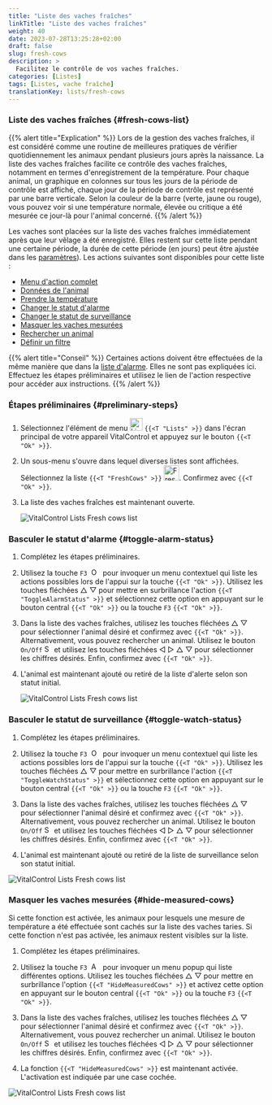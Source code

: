 ```yaml
---
title: "Liste des vaches fraîches"
linkTitle: "Liste des vaches fraîches"
weight: 40
date: 2023-07-28T13:25:28+02:00
draft: false
slug: fresh-cows
description: >
  Facilitez le contrôle de vos vaches fraîches.
categories: [Listes]
tags: [Listes, vache fraîche]
translationKey: lists/fresh-cows
---
```

### Liste des vaches fraîches {#fresh-cows-list}

{{% alert title="Explication" %}}
Lors de la gestion des vaches fraîches, il est considéré comme une routine de meilleures pratiques de vérifier quotidiennement les animaux pendant plusieurs jours après la naissance. La liste des vaches fraîches facilite ce contrôle des vaches fraîches, notamment en termes d'enregistrement de la température. Pour chaque animal, un graphique en colonnes sur tous les jours de la période de contrôle est affiché, chaque jour de la période de contrôle est représenté par une barre verticale. Selon la couleur de la barre (verte, jaune ou rouge), vous pouvez voir si une température normale, élevée ou critique a été mesurée ce jour-là pour l'animal concerné.
{{% /alert %}}

Les vaches sont placées sur la liste des vaches fraîches immédiatement après que leur vêlage a été enregistré. Elles restent sur cette liste pendant une certaine période, la durée de cette période (en jours) peut être ajustée dans les [paramètres](../../settings/data-acquisition/#control-period-of-fresh-cows)).
 Les actions suivantes sont disponibles pour cette liste :

- [Menu d'action complet](../alarm/#full-action-menu)
- [Données de l'animal](../alarm/#animal-data)
- [Prendre la température](../alarm/#take-temperature)
- [Changer le statut d'alarme](#toggle-alarm-status)
- [Changer le statut de surveillance](#toggle-watch-status)
- [Masquer les vaches mesurées](#hide-measured-cows)
- [Rechercher un animal](../alarm/#search-animal)
- [Définir un filtre](../alarm/#set-filter)

{{% alert title="Conseil" %}}
Certaines actions doivent être effectuées de la même manière que dans la [liste d'alarme](../alarm). Elles ne sont pas expliquées ici. Effectuez les étapes préliminaires et utilisez le lien de l'action respective pour accéder aux instructions.
{{% /alert %}}

### Étapes préliminaires {#preliminary-steps}

1. Sélectionnez l'élément de menu <img src="/icons/main/lists.svg" width="25" align="bottom" alt="Listes" /> `{{<T "Lists" >}}` dans l'écran principal de votre appareil VitalControl et appuyez sur le bouton `{{<T "Ok" >}}`.

2. Un sous-menu s'ouvre dans lequel diverses listes sont affichées. Sélectionnez la liste `{{<T "FreshCows" >}}` <img src="/icons/lists/freshcows.svg" width="30" align="bottom" alt="Fresh-cows" />. Confirmez avec `{{<T "Ok" >}}`.

3. La liste des vaches fraîches est maintenant ouverte.

   ![VitalControl Lists Fresh cows list](../images/firststeps4.png "Liste des vaches fraîches")

### Basculer le statut d'alarme {#toggle-alarm-status}

1. Complétez les étapes préliminaires.

2. Utilisez la touche `F3` &nbsp;<img src="/icons/footer/open-popup.svg" width="15" align="bottom" alt="Open popup" />&nbsp; pour invoquer un menu contextuel qui liste les actions possibles lors de l'appui sur la touche `{{<T "Ok" >}}`. Utilisez les touches fléchées △ ▽ pour mettre en surbrillance l'action `{{<T "ToggleAlarmStatus" >}}` et sélectionnez cette option en appuyant sur le bouton central `{{<T "Ok" >}}` ou la touche `F3` `{{<T "Ok" >}}`.

3. Dans la liste des vaches fraîches, utilisez les touches fléchées △ ▽ pour sélectionner l'animal désiré et confirmez avec `{{<T "Ok" >}}`. Alternativement, vous pouvez rechercher un animal. Utilisez le bouton `On/Off` <img src="/icons/footer/search.svg" width="15" align="bottom" alt="Search" /> et utilisez les touches fléchées ◁ ▷ △ ▽ pour sélectionner les chiffres désirés. Enfin, confirmez avec `{{<T "Ok" >}}`.

4. L'animal est maintenant ajouté ou retiré de la liste d'alerte selon son statut initial.

   ![VitalControl Lists Fresh cows list](../images/togglealarmstatus.png "Basculer le statut d'alarme")

### Basculer le statut de surveillance {#toggle-watch-status}

1. Complétez les étapes préliminaires.

2. Utilisez la touche `F3` &nbsp;<img src="/icons/footer/open-popup.svg" width="15" align="bottom" alt="Open popup" />&nbsp; pour invoquer un menu contextuel qui liste les actions possibles lors de l'appui sur la touche `{{<T "Ok" >}}`. Utilisez les touches fléchées △ ▽ pour mettre en surbrillance l'action `{{<T "ToggleWatchStatus" >}}` et sélectionnez cette option en appuyant sur le bouton central `{{<T "Ok" >}}` ou la touche `F3` `{{<T "Ok" >}}`.

3. Dans la liste des vaches fraîches, utilisez les touches fléchées △ ▽ pour sélectionner l'animal désiré et confirmez avec `{{<T "Ok" >}}`. Alternativement, vous pouvez rechercher un animal. Utilisez le bouton `On/Off` <img src="/icons/footer/search.svg" width="15" align="bottom" alt="Search" /> et utilisez les touches fléchées ◁ ▷ △ ▽ pour sélectionner les chiffres désirés. Enfin, confirmez avec `{{<T "Ok" >}}`.

4. L'animal est maintenant ajouté ou retiré de la liste de surveillance selon son statut initial.

![VitalControl Lists Fresh cows list](../images/togglewatchstatus.png "Toggle watch status")

### Masquer les vaches mesurées {#hide-measured-cows}

Si cette fonction est activée, les animaux pour lesquels une mesure de température a été effectuée sont cachés sur la liste des vaches taries. Si cette fonction n'est pas activée, les animaux restent visibles sur la liste.

1. Complétez les étapes préliminaires.

2. Utilisez la touche `F3` &nbsp;<img src="/icons/footer/open-popup.svg" width="15" align="bottom" alt="Actions" />&nbsp; pour invoquer un menu popup qui liste différentes options. Utilisez les touches fléchées △ ▽ pour mettre en surbrillance l'option `{{<T "HideMeasuredCows" >}}` et activez cette option en appuyant sur le bouton central `{{<T "Ok" >}}` ou la touche `F3` `{{<T "Ok" >}}`.

3. Dans la liste des vaches fraîches, utilisez les touches fléchées △ ▽ pour sélectionner l'animal désiré et confirmez avec `{{<T "Ok" >}}`. Alternativement, vous pouvez rechercher un animal. Utilisez le bouton `On/Off` <img src="/icons/footer/search.svg" width="15" align="bottom" alt="Search" /> et utilisez les touches fléchées ◁ ▷ △ ▽ pour sélectionner les chiffres désirés. Enfin, confirmez avec `{{<T "Ok" >}}`.

4. La fonction `{{<T "HideMeasuredCows" >}}` est maintenant activée. L'activation est indiquée par une case cochée.

![VitalControl Lists Fresh cows list](../images/hidemeasuredcows.png "Hide measured cows")
